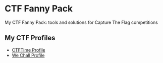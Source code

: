 # CTF Fanny Pack
My CTF Fanny Pack: tools and solutions for Capture The Flag competitions

## My CTF Profiles
* [CTFTime Profile](https://ctftime.org/user/13749)
* [We Chall Profile](http://www.wechall.net/profile/aagallag)
